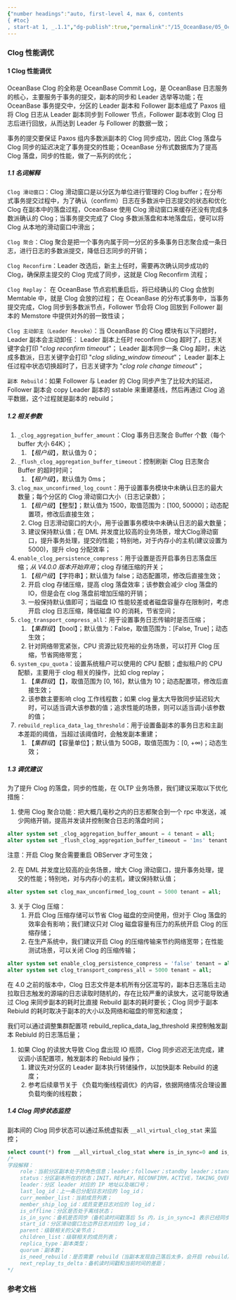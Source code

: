 ```yaml
---
{"number headings":"auto, first-level 4, max 6, contents
{ #toc}
, start-at 1, _.1.1","dg-publish":true,"permalink":"/15_OceanBase/05_OceanBase 性能调优/Clog 性能调优/","dgPassFrontmatter":true}
---
```



### Clog 性能调优
#### 1 Clog 性能调优  
OceanBase Clog 的全称是 OceanBase Commit Log，是 OceanBase 日志服务的核心，主要服务于事务的提交，副本的同步和 Leader 选举等功能；在 OceanBase 事务提交中，分区的 Leader 副本和 Follower 副本组成了 Paxos 组将 Clog 日志从 Leader 副本同步到 Follower 节点，Follower 副本收到 Clog 日志后进行回放，从而达到 Leader 与 Follower 的数据一致；  
  
事务的提交要保证 Paxos 组内多数派副本的 Clog 同步成功，因此 Clog 落盘与 Clog 同步的延迟决定了事务提交的性能；OceanBase 分布式数据库为了提高 Clog 落盘，同步的性能，做了一系列的优化；  

##### 1.1 名词解释
`Clog 滑动窗口`：Clog 滑动窗口是以分区为单位进行管理的 Clog buffer；在分布式事务提交过程中，为了确认（confirm）日志在多数派中日志提交的状态和优化 Clog 在副本中的落盘过程，OceanBase 使用 Clog 滑动窗口来缓存还没有完成多数派确认的 Clog；当事务提交完成了 Clog 多数派落盘和本地落盘后，便可以将 Clog 从本地的滑动窗口中滑出；

`Clog 聚合`：Clog 聚合是把一个事务内属于同一分区的多条事务日志聚合成一条日志，进行日志的多数派提交，降低日志同步的开销；

`Clog Reconfirm`：Leader 改选后，新主上任时，需要再次确认同步成功的 Clog，确保原主提交的 Clog 完成了同步，这就是 Clog Reconfirm 流程；

`Clog Replay`：
在 OceanBase 节点宕机重启后，将已经确认的 Clog 会放到 Memtable 中，就是 Clog 会放的过程；
在 OceanBase 的分布式事务中，当事务提交完成，Clog 同步到多数派节点，Follower 节会将 Clog 回放到 Follower 副本的 Memstore 中提供对外的弱一致性读；

`Clog 主动卸主（Leader Revoke）`：当 OceanBase 的 Clog 模块有以下问题时，Leader 副本会主动卸任：
Leader 副本上任时 reconfirm Clog 超时了，日志关键字会打印 "*clog reconfirm timeout*"；
Leader 副本同步一条 Clog 超时，未达成多数派，日志关键字会打印 "*clog sliding_window timeout*"；
Leader 副本上任过程中状态切换超时了，日志关键字为 "*clog role change timeout*"；

`副本 Rebuild`：如果 Follower 与 Leader 的 Clog 同步产生了比较大的延迟，Follower 副本会 copy Leader 副本的 sstable 来重建基线，然后再通过 Clog 追平数据，这个过程就是副本的 rebuild；

##### 1.2 相关参数
1. `_clog_aggregation_buffer_amount`：Clog 事务日志聚合 Buffer 个数（每个 buffer 大小 64K）；
	1. 【*租户级*】，默认值为 0；
2. `_flush_clog_aggregation_buffer_timeout`：控制刷新 Clog 日志聚合 Buffer 的超时时间；
	1. 【*租户级*】，默认值为 0ms；
3. `clog_max_unconfirmed_log_count`：用于设置事务模块中未确认日志的最大数量；每个分区的 Clog 滑动窗口大小（日志记录数）；
	1. 【*租户级*】【整型】；默认值为 1500，取值范围为：[100, 50000]；动态配置项，修改后直接生效；
	2. Clog 日志滑动窗口的大小，用于设置事务模块中未确认日志的最大数量；
	3. 建议保持默认值；在 DML 并发度比较高的业务场景，增大Clog滑动窗口，提升事务处理，提交的性能；特别地，对于内存小的主机(建议设置为 5000)，提升 clog 分配效率；
4. `enable_clog_persistence_compress`：用于设置是否开启事务日志落盘压缩；*从 V4.0.0 版本开始弃用*；clog 存储压缩的开关；
	1. 【*租户级*】【字符串】；默认值为 false；动态配置项，修改后直接生效；
	2. 开启 clog 存储压缩，提高 clog 落盘效率；该参数会减少 clog 落盘的IO，但是会在 clog 落盘前增加压缩的开销；
	3. 一般保持默认值即可；当磁盘 IO 性能较差或者磁盘容量存在限制时，考虑开启 clog 日志压缩，降低磁盘 IO 的消耗，节省空间；
5. `clog_transport_compress_all`：用于设置事务日志传输时是否压缩；
	1. 【*集群级*】【bool】；默认值为：False，取值范围为：[False, True]；动态生效；
	2. 针对网络带宽紧张，CPU 资源比较充裕的业务场景，可以打开 Clog 压缩，节省网络带宽；
6. `system_cpu_quota`：设置系统租户可以使用的 CPU 配额；虚拟租户的 CPU 配额，主要用于 clog 相关的操作，比如 clog replay；
	1. 【*集群级*】【】，取值范围为 [0, 16]，默认值为 10；动态配置项，修改后直接生效；
	2. 该参数主要影响 clog 工作线程数；如果 clog 量太大导致同步延迟较大时，可以适当调大该参数的值；追求性能的场景，则可以适当调小该参数的值；
7. `rebuild_replica_data_lag_threshold`：用于设置备副本的事务日志和主副本差距的阈值，当超过该阈值时，会触发副本重建；
	1. 【*集群级*】【容量单位】；默认值为 50GB，取值范围为：\[0, +∞)；动态生效；


##### 1.3 调优建议
为了提升 Clog 的落盘，同步的性能，在 OLTP 业务场景，我们建议采取以下优化措施：
1. 使用 Clog 聚合功能：把大概几毫秒之内的日志都聚合到一个 rpc 中发送，减少网络开销，提高并发读并控制聚合日志的落盘时间；
```sql
alter system set _clog_aggregation_buffer_amount = 4 tenant = all;
alter system set _flush_clog_aggregation_buffer_timeout = '1ms' tenant = all;
```
注意：开启 Clog 聚合需要重启 OBServer 才可生效；

2. 在 DML 并发度比较高的业务场景，增大 Clog 滑动窗口，提升事务处理，提交的性能；特别地，对与内存小的主机，建议保持默认值；
```sql
alter system set clog_max_unconfirmed_log_count = 5000 tenant = all;
```

3. 关于 Clog 压缩：
	1. 开启 Clog 压缩存储可以节省 Clog 磁盘的空间使用，但对于 Clog 落盘的效率会有影响；我们建议只对 Clog 磁盘容量有压力的系统开启 Clog 的压缩存储；
	2. 在生产系统中，我们建议开启 Clog 的压缩传输来节约网络宽带；在性能测试场景，可以关闭 Clog 的压缩传输；
```sql
alter system set enable_clog_persistence_compress = 'false' tenant = all;
alter system set clog_transport_compress_all = 5000 tenant = all;
```

在 4.0 之前的版本中，Clog 日志文件是本机所有分区混写的，副本日志落后主动拉取日志触发的源端的日志读取时随机的，存在比较严重的读放大，这可能导致通过 Clog 来同步副本的耗时比直接 Rebuild 副本的耗时要长；Clog 同步于副本 Rebiuld 的耗时取决于副本的大小以及网络和磁盘的带宽和速度；

我们可以通过调整集群配置项 rebuild_replica_data_lag_threshold 来控制触发副本 Rebiuld 的日志落后量；
1. 如果 Clog 的读放大导致 Clog 盘出现 IO 瓶颈，Clog 同步迟迟无法完成，建议调小该配置项，触发副本的 Rebiuld 操作；
	1. 建议先对分区的 Leader 副本执行转储操作，以加快副本 Rebuild 的速度；
	2. 参考后续章节关于 《负载均衡线程调优》的内容，依据网络情况合理设置负载均衡的线程数；


##### 1.4 Clog 同步状态监控
副本间的 Clog 同步状态可以通过系统虚拟表 `__all_virtual_clog_stat` 来监控；

```sql
select count(*) from __all_virtual_clog_stat where is_in_sync=0 and is_offline =0;
/*
字段解释：
	role：当前分区副本处于的角色信息；leader；follower；standby leader；standy follower；
	status：分区副本所在的状态；INIT，REPLAY，RECONFIRM，ACTIVE，TAKING_OVER，REVOKING；
	leader：分区 leader 对应的 IP 地址以及端口号；
	last_log_id：上一条已分配日志对应的 log_id；
	curr_member_list：当前成员列表；
	member_ship_log_id：成员变更日志对应的 log_id；
	is_offline：分区是否处于离线状态；
	is_in_sync：备机是否同步（备机读时间戳落后 5s 内，is_in_sync=1 表示已经同步）；
	start_id：分区滑动窗口左边界日志对应的 log_id；
	parent：级联相关的父亲节点；
	children_list：级联相关的成员列表；
	replica_type：副本类型；
	quorum：副本数；
	is_need_rebuild：是否需要 rebuild（当副本发现自己落后太多，会开启 rebuild）；
	next_replay_ts_delta：备机读时间戳和当前时间的差距；
*/
```



### 参考文档



